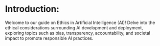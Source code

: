 # Introduction:

Welcome to our guide on Ethics in Artificial Intelligence (AI)! Delve into the ethical considerations
surrounding AI development and deployment, exploring topics such as bias, transparency, accountability, 
and societal impact to promote responsible AI practices.

